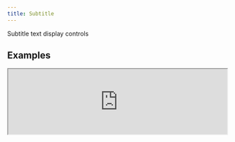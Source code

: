 ```yaml
---
title: Subtitle
---
```

Subtitle text display controls

## Examples

<div><iframe style="width: 100%; margin: 0;" src="http://ui-demos.blankapp.org/subtitle-example" scrolling="no" /></div>

```jsx
<Subtitle>Subtitle</Subtitle>
```

## API

Based on https://facebook.github.io/react-native/docs/text.html
